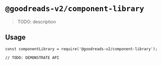 # `@goodreads-v2/component-library`

> TODO: description

## Usage

```
const componentLibrary = require('@goodreads-v2/component-library');

// TODO: DEMONSTRATE API
```

